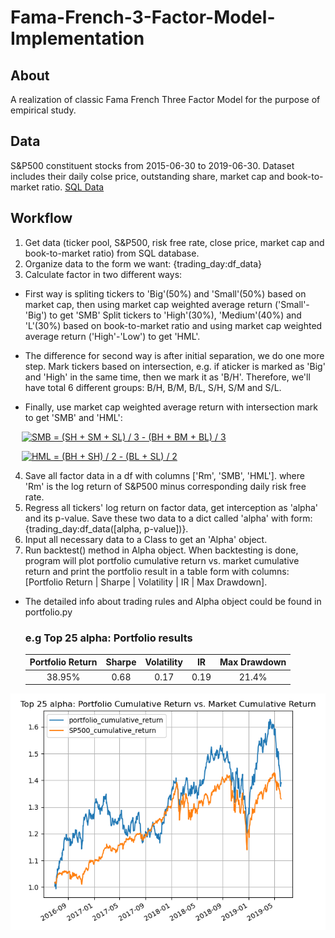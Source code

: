 # Fama-French-3-Factor-Model-Implementation

## About
A realization of classic Fama French Three Factor Model for the purpose of empirical study.

## Data
S&P500 constituent stocks from 2015-06-30 to 2019-06-30.
Dataset includes their daily colse price, outstanding share, market cap and book-to-market ratio.
[SQL Data](https://drive.google.com/file/d/12UDgK708uDZOyi2JbFBr0L6IqghwqBBX/view?usp=sharing)  

## Workflow
1. Get data (ticker pool, S&P500, risk free rate, close price, market cap and book-to-market ratio) from SQL database.
2. Organize data to the form we want: {trading_day:df_data}
3. Calculate factor in two different ways:  
  * First way is spliting tickers to 'Big'(50%) and 'Small'(50%) based on market cap, then using market cap weighted average return ('Small'-'Big') to get 'SMB' Split tickers to 'High'(30%), 'Medium'(40%) and 'L'(30%) based on book-to-market ratio and using market cap weighted average return ('High'-'Low') to get 'HML'.  

  * The difference for second way is after initial separation, we do one more step. Mark tickers based on intersection, e.g. if aticker is marked as 'Big' and 'High' in the same time, then we mark it as 'B/H'. Therefore, we'll have total 6 different groups: B/H, B/M, B/L, S/H, S/M and S/L.  

  * Finally, use market cap weighted average return with intersection mark to get 'SMB' and 'HML':  

&emsp;    <a href="https://www.codecogs.com/eqnedit.php?latex=SMB&space;=&space;(SH&space;&plus;&space;SM&space;&plus;&space;SL)&space;/&space;3&space;-&space;(BH&space;&plus;&space;BM&space;&plus;&space;BL)&space;/&space;3" target="_blank"><img src="https://latex.codecogs.com/gif.latex?SMB&space;=&space;(SH&space;&plus;&space;SM&space;&plus;&space;SL)&space;/&space;3&space;-&space;(BH&space;&plus;&space;BM&space;&plus;&space;BL)&space;/&space;3" title="SMB = (SH + SM + SL) / 3 - (BH + BM + BL) / 3" /></a> 
  
&emsp;    <a href="https://www.codecogs.com/eqnedit.php?latex=HML&space;=&space;(BH&space;&plus;&space;SH)&space;/&space;2&space;-&space;(BL&space;&plus;&space;SL)&space;/&space;2" target="_blank"><img src="https://latex.codecogs.com/gif.latex?HML&space;=&space;(BH&space;&plus;&space;SH)&space;/&space;2&space;-&space;(BL&space;&plus;&space;SL)&space;/&space;2" title="HML = (BH + SH) / 2 - (BL + SL) / 2" /></a>

4. Save all factor data in a df with columns ['Rm', 'SMB', 'HML'].
   where 'Rm' is the log return of S&P500 minus corresponding daily risk free rate.
5. Regress all tickers' log return on factor data, get interception as 'alpha' and its p-value. Save these two data to
   a dict called 'alpha' with form: {trading_day:df_data([alpha, p-value])}.
6. Input all necessary data to a Class to get an 'Alpha' object.
7. Run backtest() method in Alpha object. When backtesting is done, program will plot portfolio cumulative return vs.
   market cumulative return and print the portfolio result in a table form with columns:
   [Portfolio Return | Sharpe | Volatility |  IR  | Max Drawdown].
   
* The detailed info about trading rules and Alpha object could be found in portfolio.py
   
   ### e.g Top 25 alpha: Portfolio results
   
   | Portfolio Return | Sharpe | Volatility |  IR  | Max Drawdown |
   |  :----:  | :----:  | :----:  | :----:  | :----:  |    
   | 38.95% | 0.68 | 0.17 |  0.19  | 21.4% |
    
![image](https://github.com/AaronXxx1024/Fama-French-3-Factor-Model-Implementation/blob/master/Top%2025%20alpha.png)
   
   
